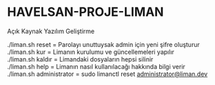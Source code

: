 # HAVELSAN-PROJE-LIMAN
Açık Kaynak Yazılım Geliştirme 

./liman.sh reset  = Parolayı unuttuysak admin için yeni şifre oluşturur            
./liman.sh kur    = Limanın kurulumu ve güncellemeleri yapılır              
./liman.sh kaldır = Limandaki dosyaların hepsi silinir                  
./liman.sh help   = Limanın nasıl kullanılacağı hakkında bilgi verir                    
./liman.sh administrator = sudo limanctl reset administrator@liman.dev                  
